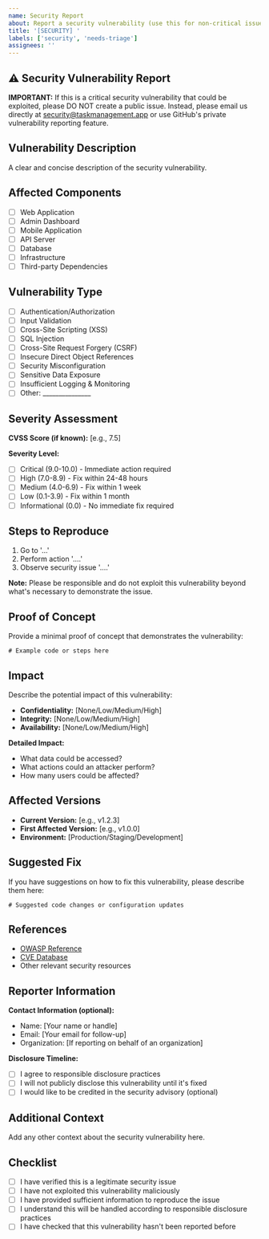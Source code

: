 ```yaml
---
name: Security Report
about: Report a security vulnerability (use this for non-critical issues only)
title: '[SECURITY] '
labels: ['security', 'needs-triage']
assignees: ''
---
```


## ⚠️ Security Vulnerability Report

**IMPORTANT:** If this is a critical security vulnerability that could be exploited, please DO NOT create a public issue. Instead, please email us directly at security@taskmanagement.app or use GitHub's private vulnerability reporting feature.

## Vulnerability Description

A clear and concise description of the security vulnerability.

## Affected Components

- [ ] Web Application
- [ ] Admin Dashboard
- [ ] Mobile Application
- [ ] API Server
- [ ] Database
- [ ] Infrastructure
- [ ] Third-party Dependencies

## Vulnerability Type

- [ ] Authentication/Authorization
- [ ] Input Validation
- [ ] Cross-Site Scripting (XSS)
- [ ] SQL Injection
- [ ] Cross-Site Request Forgery (CSRF)
- [ ] Insecure Direct Object References
- [ ] Security Misconfiguration
- [ ] Sensitive Data Exposure
- [ ] Insufficient Logging & Monitoring
- [ ] Other: _______________

## Severity Assessment

**CVSS Score (if known):** [e.g., 7.5]

**Severity Level:**
- [ ] Critical (9.0-10.0) - Immediate action required
- [ ] High (7.0-8.9) - Fix within 24-48 hours
- [ ] Medium (4.0-6.9) - Fix within 1 week
- [ ] Low (0.1-3.9) - Fix within 1 month
- [ ] Informational (0.0) - No immediate fix required

## Steps to Reproduce

1. Go to '...'
2. Perform action '....'
3. Observe security issue '....'

**Note:** Please be responsible and do not exploit this vulnerability beyond what's necessary to demonstrate the issue.

## Proof of Concept

Provide a minimal proof of concept that demonstrates the vulnerability:

```
# Example code or steps here
```

## Impact

Describe the potential impact of this vulnerability:

- **Confidentiality:** [None/Low/Medium/High]
- **Integrity:** [None/Low/Medium/High]
- **Availability:** [None/Low/Medium/High]

**Detailed Impact:**
- What data could be accessed?
- What actions could an attacker perform?
- How many users could be affected?

## Affected Versions

- **Current Version:** [e.g., v1.2.3]
- **First Affected Version:** [e.g., v1.0.0]
- **Environment:** [Production/Staging/Development]

## Suggested Fix

If you have suggestions on how to fix this vulnerability, please describe them here:

```
# Suggested code changes or configuration updates
```

## References

- [OWASP Reference](https://owasp.org/)
- [CVE Database](https://cve.mitre.org/)
- Other relevant security resources

## Reporter Information

**Contact Information (optional):**
- Name: [Your name or handle]
- Email: [Your email for follow-up]
- Organization: [If reporting on behalf of an organization]

**Disclosure Timeline:**
- [ ] I agree to responsible disclosure practices
- [ ] I will not publicly disclose this vulnerability until it's fixed
- [ ] I would like to be credited in the security advisory (optional)

## Additional Context

Add any other context about the security vulnerability here.

## Checklist

- [ ] I have verified this is a legitimate security issue
- [ ] I have not exploited this vulnerability maliciously
- [ ] I have provided sufficient information to reproduce the issue
- [ ] I understand this will be handled according to responsible disclosure practices
- [ ] I have checked that this vulnerability hasn't been reported before